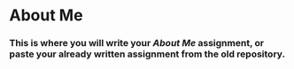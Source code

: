 # About Me

### This is where you will write your *About Me* assignment, or paste your already written assignment from the old repository.
